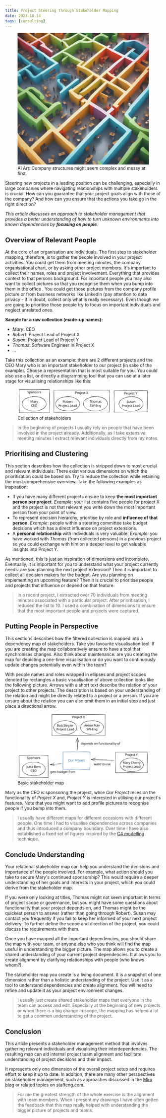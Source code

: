 ```yaml
---
title: Project Steering through Stakeholder Mapping
date: 2023-10-14
tags: [consulting]
---
```


<figure>
  <a href="../images/2023-10-14-company.png">
    <img src="../images/2023-10-14-company.png" class="responsive-image">
  </a>
  <!-- "one big maze in a company building with desks and people and projects, colourful, between and confusion and clearness, photo realistic, 4k" -->
  <figcaption>AI Art: Company structures might seem complex and messy at first.</figcaption>
</figure>

Steering new projects in a leading position can be challenging, especially in large companies where navigating relationships with multiple stakeholders is crucial. How can you guarantee that your project goals align with those of the company? And how can you ensure that the actions you take go in the right direction?

_This article discusses an approach to stakeholder management that provides a better understanding of how to turn unknown environments into known dependencies by **focusing on people**._

## Overview of Relevant People

At the core of an organisation are individuals. The first step to stakeholder mapping, therefore, is to gather the people involved in your project activities. You could get them from meeting minutes, the company organisational chart, or by asking other project members. It's important to collect their names, roles and project involvement. Everything that provides context to that persons background. For important people you may also want to collect pictures so that you recognise them when you bump into them in the office . You could get those pictures from the company profile picture or from business networks like LinkedIn (pay attention to data privacy - if in doubt, collect only what is really necessary). Even though we are going to prioritise those people try to focus on important individuals and neglect unrelated ones.

**Sample for a raw collection (made-up names):**

- _Mary_: CEO
- _Robert_: Project Lead of Project X
- _Susan_: Project Lead of Project Y
- _Thomas_: Software Engineer in Project X
- _..._

Take this collection as an example: there are 2 different projects and the CEO Mary who is an important stakeholder to our project (in sake of the example). Choose a representation that is most suitable for you. You could also use a list, or directly a diagramming tool that you can use at a later stage for visualising relationships like this:

<figure>
  <a href="../images/2023-10-14 Stakeholder Management Collection.svg">
    <img src="../images/2023-10-14 Stakeholder Management Collection.svg" class="responsive-image">
  </a>
  <figcaption>Collection of stakeholders</figcaption>
</figure>

> In the beginning of projects I usually rely on people that have been involved in the project already. Additionally, as I take extensive meeting minutes I extract relevant individuals directly from my notes.

## Prioritising and Clustering

This section describes how the collection is stripped down to most crucial and relevant individuals. There exist various dimensions on which the prioritisation could be based on. Try to reduce the collection while retaining the most comprehensive overview. Take the following examples as inspiration:

- If you have many different projects ensure to keep **the most important person per project**.
  _Example_: your list contains five people for project X and the project is not that relevant you write down the most important person from your point of view.
- To represent decision hierarchy, prioritise by role and **influence of that person**.
  _Example_: people within a steering committee take budget decisions which has a direct influence on project extensions.
- A **personal relationship** with individuals is very valuable.
  _Example:_ you have worked with _Thomas_ (from collected persons) in a previous project so you could exchange with him on a deeper level to get valuable insights into Project Y.

As mentioned, this is just an inspiration of dimensions and incomplete. Eventually, it is important for you to understand what your project currently needs: are you planning the next project extension? Then it is important to collect all decision makers for the budget. Are you planning on implementing an upcoming feature? Then it is crucial to prioritise people and projects that influence or depend on that feature.

> In a recent project, I extracted over 70 individuals from meeting minutes associated with a particular project. After prioritisation, I reduced the list to 10. I used a combination of dimensions to ensure that the most important people and projects were captured.

## Putting People in Perspective

This sections describes how the filtered collection is mapped into a dependency map of stakeholders. Take you favourite visualisation tool. If you are creating the map collaboratively ensure to have a tool that synchronises changes. Also think about maintenance: are you creating the map for depicting a one-time visualisation or do you want to continuously update changes potentially even within the team?

With people names and roles wrapped in ellipses and project scopes denoted by rectangles a basic visualisation of above collection looks like the following picture. Arrows with a short text describe the relation of your project to other projects. The description is based on your understanding of the relation and might be directly related to a project or a person. If you are unsure about the relation you can also omit them in an initial step and just place a directional arrow.

<figure>
  <a href="../images/2023-10-14 Stakeholder Management 2023-10-14 12.24.27.excalidraw.svg">
    <img src="../images/2023-10-14 Stakeholder Management 2023-10-14 12.24.27.excalidraw.svg" class="responsive-image">
  </a>
  <figcaption>Basic stakeholder map</figcaption>
</figure>

Mary as the CEO is sponsoring the project, while _Our Project_ relies on the functionality of _Project X_ and, _Project Y_ is interested in utilising our project's features. Note that you might want to add profile pictures to recognise people if you bump into them.

> I usually have different maps for different occasions with different people. One time I had to visualise dependencies across companies and thus introduced a company boundary. Over time I have also established a fixed set of figures inspired by the [C4 modelling](https://c4model.com/) technique.

## Conclude Understanding

Your relational stakeholder map can help you understand the decisions and importance of the people involved. For example, what action should you take to secure Mary's continued sponsorship? This would require a deeper understanding of her goals and interests in your project, which you could derive from the stakeholder map.

If you were only looking at titles, Thomas might not seem important in terms of project scope or governance, but you might have some questions about functionality that your project depends on, and Thomas might be the quickest person to answer (rather than going through Robert). Susan may contact you frequently if you fail to keep her informed of your next project delivery. To further define the scope and direction of the project, you could discuss the requirements with them.

Once you have mapped all the important dependencies, you should share the map with your team, or anyone else who you think will find the map useful in understanding the bigger picture. The map allows you to create a shared understanding of your current project dependencies. It allows you to create alignment by clarifying relationships with people (who knows whom?).

The stakeholder map you create is a living document. It is a snapshot of one dimension rather than a holistic understanding of the project. Use it as a tool to understand dependencies and create alignment. You will need to refine and update it as your project environment changes.

> I usually just create shared stakeholder maps that everyone in the team can access and edit. Especially at the beginning of new projects or when there is a big change in scope, the mapping has helped a lot to get a common understanding of the project.

## Conclusion

This article presents a stakeholder management method that involves gathering relevant individuals and visualising their interdependencies. The resulting map can aid internal project team alignment and facilitate understanding of project decisions and their impact.

It represents only one dimension of the overall project setup and requires effort to keep it up to date. In addition, there are many other perspectives on stakeholder management, such as approaches discussed in the [Miro blog](https://miro.com/blog/stakeholder-mapping/) or related topics on [staffeng.com](https://staffeng.com/guides/).

> For me the greatest strength of the whole exercise is the alignment with team members. When I present my drawings I have often gotten the feedback that this map really helped with understanding the bigger picture of projects and teams.
